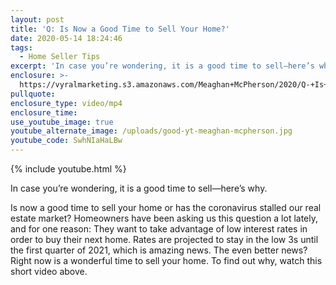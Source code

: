 ```yaml
---
layout: post
title: 'Q: Is Now a Good Time to Sell Your Home?'
date: 2020-05-14 18:24:46
tags:
  - Home Seller Tips
excerpt: 'In case you’re wondering, it is a good time to sell—here’s why.'
enclosure: >-
  https://vyralmarketing.s3.amazonaws.com/Meaghan+McPherson/2020/Q-+Is+Now+a+Good+Time+to+Sell+Your+Home_.mp4
pullquote:
enclosure_type: video/mp4
enclosure_time:
use_youtube_image: true
youtube_alternate_image: /uploads/good-yt-meaghan-mcpherson.jpg
youtube_code: SwhNIaHaLBw
---
```


{% include youtube.html %}

In case you’re wondering, it is a good time to sell—here’s why.&nbsp;

Is now a good time to sell your home or has the coronavirus stalled our real estate market? Homeowners have been asking us this question a lot lately, and for one reason: They want to take advantage of low interest rates in order to buy their next home. Rates are projected to stay in the low 3s until the first quarter of 2021, which is amazing news. The even better news? Right now is a wonderful time to sell your home. To find out why, watch this short video above.&nbsp;